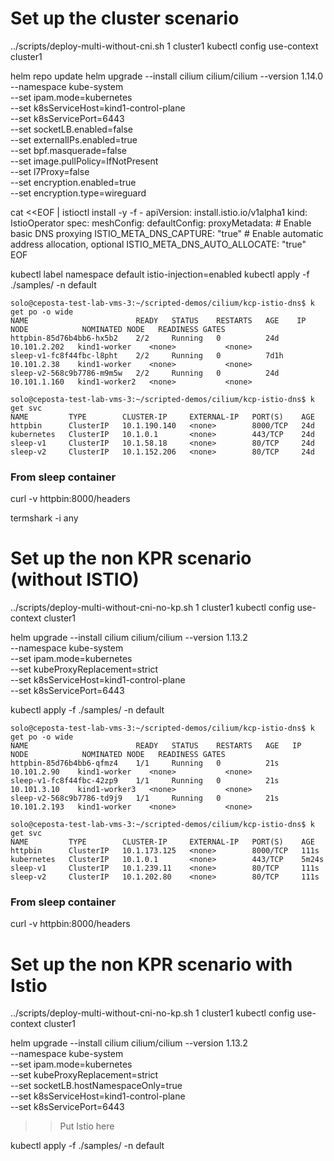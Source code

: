 

# Set up the cluster scenario

../scripts/deploy-multi-without-cni.sh 1 cluster1
kubectl config use-context cluster1

helm repo update
helm upgrade --install cilium cilium/cilium --version 1.14.0 \
  --namespace kube-system \
  --set ipam.mode=kubernetes \
  --set k8sServiceHost=kind1-control-plane \
  --set k8sServicePort=6443 \
  --set socketLB.enabled=false \
  --set externalIPs.enabled=true \
  --set bpf.masquerade=false \
  --set image.pullPolicy=IfNotPresent \
  --set l7Proxy=false \
  --set encryption.enabled=true \
  --set encryption.type=wireguard


cat <<EOF | istioctl install -y -f -
apiVersion: install.istio.io/v1alpha1
kind: IstioOperator
spec:
  meshConfig:
    defaultConfig:
      proxyMetadata:
        # Enable basic DNS proxying
        ISTIO_META_DNS_CAPTURE: "true"
        # Enable automatic address allocation, optional
        ISTIO_META_DNS_AUTO_ALLOCATE: "true"
EOF


kubectl label namespace default istio-injection=enabled
kubectl apply -f ./samples/ -n default


```
solo@ceposta-test-lab-vms-3:~/scripted-demos/cilium/kcp-istio-dns$ k get po -o wide
NAME                        READY   STATUS    RESTARTS   AGE    IP             NODE            NOMINATED NODE   READINESS GATES
httpbin-85d76b4bb6-hx5b2    2/2     Running   0          24d    10.101.2.202   kind1-worker    <none>           <none>
sleep-v1-fc8f44fbc-l8pht    2/2     Running   0          7d1h   10.101.2.38    kind1-worker    <none>           <none>
sleep-v2-568c9b7786-m9m5w   2/2     Running   0          24d    10.101.1.160   kind1-worker2   <none>           <none>
```


```
solo@ceposta-test-lab-vms-3:~/scripted-demos/cilium/kcp-istio-dns$ k get svc
NAME         TYPE        CLUSTER-IP     EXTERNAL-IP   PORT(S)    AGE
httpbin      ClusterIP   10.1.190.140   <none>        8000/TCP   24d
kubernetes   ClusterIP   10.1.0.1       <none>        443/TCP    24d
sleep-v1     ClusterIP   10.1.58.18     <none>        80/TCP     24d
sleep-v2     ClusterIP   10.1.152.206   <none>        80/TCP     24d
```





### From sleep container
curl -v httpbin:8000/headers



termshark -i any



# Set up the non KPR scenario (without ISTIO)

../scripts/deploy-multi-without-cni-no-kp.sh 1 cluster1
kubectl config use-context cluster1

helm upgrade --install cilium cilium/cilium --version 1.13.2 \
  --namespace kube-system \
  --set ipam.mode=kubernetes  \
  --set kubeProxyReplacement=strict \
  --set k8sServiceHost=kind1-control-plane \
  --set k8sServicePort=6443

kubectl apply -f ./samples/ -n default  


```
solo@ceposta-test-lab-vms-3:~/scripted-demos/cilium/kcp-istio-dns$ k get po -o wide
NAME                        READY   STATUS    RESTARTS   AGE   IP             NODE            NOMINATED NODE   READINESS GATES
httpbin-85d76b4bb6-qfmz4    1/1     Running   0          21s   10.101.2.90    kind1-worker    <none>           <none>
sleep-v1-fc8f44fbc-42zp9    1/1     Running   0          21s   10.101.3.10    kind1-worker3   <none>           <none>
sleep-v2-568c9b7786-td9j9   1/1     Running   0          21s   10.101.2.193   kind1-worker    <none>           <none>
```


```
solo@ceposta-test-lab-vms-3:~/scripted-demos/cilium/kcp-istio-dns$ k get svc
NAME         TYPE        CLUSTER-IP     EXTERNAL-IP   PORT(S)    AGE
httpbin      ClusterIP   10.1.173.125   <none>        8000/TCP   111s
kubernetes   ClusterIP   10.1.0.1       <none>        443/TCP    5m24s
sleep-v1     ClusterIP   10.1.239.11    <none>        80/TCP     111s
sleep-v2     ClusterIP   10.1.202.80    <none>        80/TCP     111s
```


### From sleep container
curl -v httpbin:8000/headers





# Set up the non KPR scenario with Istio 


../scripts/deploy-multi-without-cni-no-kp.sh 1 cluster1
kubectl config use-context cluster1

helm upgrade --install cilium cilium/cilium --version 1.13.2 \
  --namespace kube-system \
  --set ipam.mode=kubernetes  \
  --set kubeProxyReplacement=strict \
  --set socketLB.hostNamespaceOnly=true \
  --set k8sServiceHost=kind1-control-plane \
  --set k8sServicePort=6443


>> Put Istio here

kubectl apply -f ./samples/ -n default  

